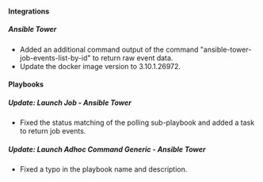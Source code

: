 #### Integrations
##### Ansible Tower
- Added an additional command output of the command "ansible-tower-job-events-list-by-id" to return raw event data.
- Update the docker image version to 3.10.1.26972.

#### Playbooks
##### Update: Launch Job - Ansible Tower
- Fixed the status matching of the polling sub-playbook and added a task to return job events. 

##### Update: Launch Adhoc Command Generic - Ansible Tower
- Fixed a typo in the playbook name and description. 
